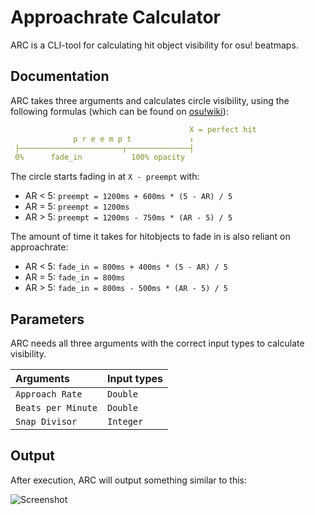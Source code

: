 # Approachrate Calculator

ARC is a CLI-tool for calculating hit object visibility for osu! beatmaps.

## Documentation

ARC takes three arguments and calculates circle visibility, using the following formulas (which can be found on [osu!wiki](https://github.com/ppy/osu-wiki/blob/master/meta/unused/difficulty-settings.md)):

```yaml
                                        X = perfect hit
              p r e e m p t             ↓
 ├───────────────────────┬──────────────┤
 0%      fade_in           100% opacity
```

The circle starts fading in at `X - preempt` with:

- AR < 5: `preempt = 1200ms + 600ms * (5 - AR) / 5`
- AR = 5: `preempt = 1200ms`
- AR > 5: `preempt = 1200ms - 750ms * (AR - 5) / 5`

The amount of time it takes for hitobjects to fade in is also reliant on approachrate:

- AR < 5: `fade_in = 800ms + 400ms * (5 - AR) / 5`
- AR = 5: `fade_in = 800ms`
- AR > 5: `fade_in = 800ms - 500ms * (AR - 5) / 5`

## Parameters

ARC needs all three arguments with the correct input types to calculate visibility.

Arguments | Input types
:-- | ---
`Approach Rate` | `Double`
`Beats per Minute` | `Double`
`Snap Divisor` | `Integer`

## Output

After execution, ARC will output something similar to this:

![Screenshot](https://i.imgur.com/r3S23RL.jpg " ")
